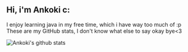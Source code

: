 ## Hi, i'm Ankoki c:  
I enjoy learning java in my free time, which i have way too much of :p  
These are my GitHub stats, I don't know what else to say okay bye<3  
  
![Ankoki's github stats](https://github-readme-stats.vercel.app/api?username=Ankoki&show_icons=true&theme=cobalt) 
